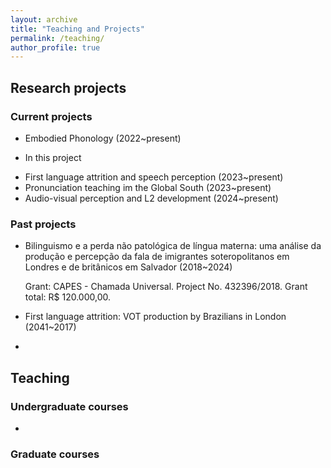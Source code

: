 ```yaml
---
layout: archive
title: "Teaching and Projects"
permalink: /teaching/
author_profile: true
---
```


## Research projects
### Current projects
- Embodied Phonology (2022~present)
* In this project
- First language attrition and speech perception (2023~present)
- Pronunciation teaching im the Global South (2023~present)
- Audio-visual perception and L2 development (2024~present)

### Past projects
- Bilinguismo e a perda não patológica de língua materna: uma análise da produção e percepção da fala de imigrantes soteropolitanos em Londres e de britânicos em Salvador (2018~2024)
  
  Grant: CAPES - Chamada Universal. Project No. 432396/2018. Grant total: R$ 120.000,00.

- First language attrition: VOT production by Brazilians in London (2041~2017)
- 
## Teaching
### Undergraduate courses
- 
### Graduate courses
